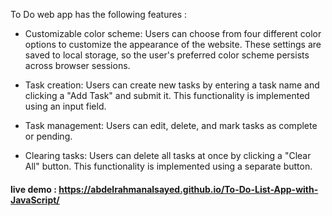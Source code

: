 To Do web app has the following features :

- Customizable color scheme: Users can choose from four different color options to customize the appearance of the website. These settings are saved to local storage, so the user's preferred color scheme persists across browser sessions.

- Task creation: Users can create new tasks by entering a task name and clicking a "Add Task" and submit it. This functionality is implemented using an input field.

- Task management: Users can edit, delete, and mark tasks as complete or pending. 

- Clearing tasks: Users can delete all tasks at once by clicking a "Clear All" button. This functionality is implemented using a separate button.

#### live demo : https://abdelrahmanalsayed.github.io/To-Do-List-App-with-JavaScript/
